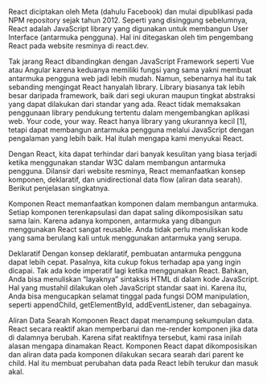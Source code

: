React diciptakan oleh Meta (dahulu Facebook) dan mulai dipublikasi pada NPM repository sejak tahun 2012. Seperti yang disinggung sebelumnya, React adalah JavaScript library yang digunakan untuk membangun User Interface (antarmuka pengguna). Hal ini ditegaskan oleh tim pengembang React pada website resminya di react.dev. 

Tak jarang React dibandingkan dengan JavaScript Framework seperti Vue atau Angular karena keduanya memiliki fungsi yang sama yakni membuat antarmuka pengguna web jadi lebih mudah. Namun, sebenarnya hal itu tak sebanding mengingat React hanyalah library. Library biasanya tak lebih besar daripada framework, baik dari segi ukuran maupun tingkat abstraksi yang dapat dilakukan dari standar yang ada. React tidak memaksakan penggunaan library pendukung tertentu dalam mengembangkan aplikasi web. Your code, your way. React hanya library yang ukurannya kecil [1], tetapi dapat membangun antarmuka pengguna melalui JavaScript dengan pengalaman yang lebih baik. Hal itulah mengapa kami menyukai React.

Dengan React, kita dapat terhindar dari banyak kesulitan yang biasa terjadi ketika menggunakan standar W3C dalam membangun antarmuka pengguna. Dilansir dari website resminya, React memanfaatkan konsep komponen, deklaratif, dan unidirectional data flow (aliran data searah). Berikut penjelasan singkatnya.

Komponen
React memanfaatkan komponen dalam membangun antarmuka. Setiap komponen terenkapsulasi dan dapat saling dikomposisikan satu sama lain. Karena adanya komponen, antarmuka yang dibangun menggunakan React sangat reusable. Anda tidak perlu menuliskan kode yang sama berulang kali untuk menggunakan antarmuka yang serupa.


Deklaratif
Dengan konsep deklaratif, pembuatan antarmuka pengguna dapat lebih cepat. Pasalnya, kita cukup fokus terhadap apa yang ingin dicapai. Tak ada kode imperatif lagi ketika menggunakan React. Bahkan, Anda bisa menuliskan “layaknya” sintaksis HTML di dalam kode JavaScript. Hal yang mustahil dilakukan oleh JavaScript standar saat ini. Karena itu, Anda bisa mengucapkan selamat tinggal pada fungsi DOM manipulation, seperti appendChild, getElementById, addEventListener, dan sebagainya.


Aliran Data Searah
Komponen React dapat menampung sekumpulan data. React secara reaktif akan memperbarui dan me-render komponen jika data di dalamnya berubah. Karena sifat reaktifnya tersebut, kami rasa inilah alasan mengapa dinamakan React. Komponen React dapat dikomposisikan dan aliran data pada komponen dilakukan secara searah dari parent ke child. Hal itu membuat perubahan data pada React lebih terukur dan masuk akal.
